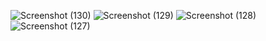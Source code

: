 ![Screenshot (130)](https://github.com/amitsaini144/tax-calculator/assets/65627409/682e4bb3-a658-470b-9b45-219c07c29165)
![Screenshot (129)](https://github.com/amitsaini144/tax-calculator/assets/65627409/51476189-298d-4457-b6d0-c81be6ebe7c1)
![Screenshot (128)](https://github.com/amitsaini144/tax-calculator/assets/65627409/598e8dcc-fe80-4084-9d25-c4b5f59ea79d)
![Screenshot (127)](https://github.com/amitsaini144/tax-calculator/assets/65627409/a8041ec2-28f0-4098-b245-85540e1603f2)
